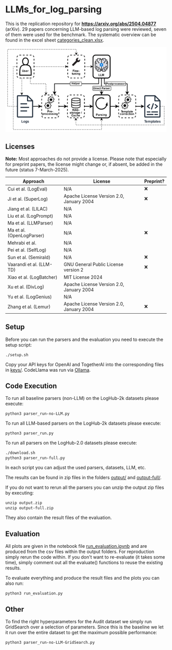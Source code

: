 # LLMs_for_log_parsing
This is the replication repository for **https://arxiv.org/abs/2504.04877** (arXiv). 29 papers concerning LLM-based log parsing were reviewed, seven of them were used for the benchmark. The systematic overview can be found in the excel sheet [categories_clean.xlsx](./documentation/categories_clean.xlsx).

<img src="./documentation/LLM-based log parsing.png" width="700">

## Licenses

**Note:** Most approaches do not provide a license. Please note that especially for preprint papers, the license might change or, if absent, be added in the future (status 7-March-2025).

| **Approach**                                      | **License**                                      | **Preprint?** |
|---------------------------------------------------|--------------------------------------------------|---------------|
| Cui et al. (LogEval)                              | N/A                                              | ❌             |
| Ji et al. (SuperLog)                              | Apache License Version 2.0, January 2004         | ❌             |
| Jiang et al. (LILAC)                              | N/A                                              |               |
| Liu et al. (LogPrompt)                            | N/A                                              |               |
| Ma et al. (LLMParser)                             | N/A                                              |               |
| Ma et al. (OpenLogParser)                         | N/A                                              | ❌             |
| Mehrabi et al.                                    | N/A                                              |               |
| Pei et al. (SelfLog)                              | N/A                                              |               |
| Sun et al. (Semirald)                             | N/A                                              | ❌             |
| Vaarandi et al. (LLM-TD)                          | GNU General Public License version 2             | ❌             |
| Xiao et al. (LogBatcher)                          | MIT License 2024                                 |               |
| Xu et al. (DivLog)                                | Apache License Version 2.0, January 2004         |               |
| Yu et al. (LogGenius)                             | N/A                                              |               |
| Zhang et al. (Lemur)                              | Apache License Version 2.0, January 2004         | ❌             |

## Setup

Before you can run the parsers and the evaluation you need to execute the setup script:
```
./setup.sh
```

Copy your API keys for OpenAI and TogetherAI into the corresponding files in [keys/](./keys/). CodeLlama was run via [Ollama](https://ollama.com/).

## Code Execution

To run all baseline parsers (non-LLM) on the LogHub-2k datasets please execute:
```
python3 parser_run-no-LLM.py
```

To run all LLM-based parsers on the LogHub-2k datasets please execute:
```
python3 parser_run.py
```

To run all parsers on the LogHub-2.0 datasets please execute:
```
./download.sh
python3 parser_run-full.py
```

In each script you can adjust the used parsers, datasets, LLM, etc.

The results can be found in zip files in the folders [output/](./output/) and [output-full/](./output-full/).

If you do not want to rerun all the parsers you can unzip the output zip files by executing:
```
unzip output.zip
unzip output-full.zip
```
They also contain the result files of the evaluation.

## Evaluation

All plots are given in the notebook file [run_evaluation.ipynb](./run_evaluation.ipynb) and are produced from the csv files within the output folders. For reproduction simply rerun the code within. If you don't want to re-evaluate (it takes some time), simply comment out all the evaluate() functions to reuse the existing results.

To evaluate everything and produce the result files and the plots you can also run:

```
python3 run_evaluation.py
```

## Other

To find the right hyperparameters for the Audit dataset we simply run GridSearch over a selection of parameters. Since this is the baseline we let it run over the entire dataset to get the maximum possible performance:

```
python3 parser_run-no-LLM-GridSearch.py
```
